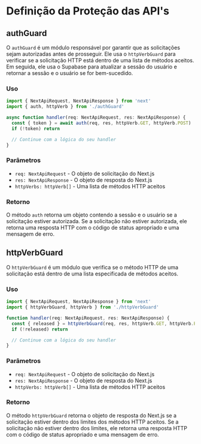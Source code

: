 # Definição da Proteção das API's

## authGuard

O `authGuard` é um módulo responsável por garantir que as solicitações sejam autorizadas antes de prosseguir. Ele usa o `httpVerbGuard` para verificar se a solicitação HTTP está dentro de uma lista de métodos aceitos. Em seguida, ele usa o Supabase para atualizar a sessão do usuário e retornar a sessão e o usuário se for bem-sucedido.

### Uso

```typescript
import { NextApiRequest, NextApiResponse } from 'next'
import { auth, httpVerb } from './authGuard'

async function handler(req: NextApiRequest, res: NextApiResponse) {
  const { token } = await auth(req, res, httpVerb.GET, httpVerb.POST)
  if (!token) return

  // Continue com a lógica do seu handler
}
```

### Parâmetros

- `req: NextApiRequest` - O objeto de solicitação do Next.js
- `res: NextApiResponse` - O objeto de resposta do Next.js
- `httpVerbs: httpVerb[]` - Uma lista de métodos HTTP aceitos

### Retorno

O método `auth` retorna um objeto contendo a sessão e o usuário se a solicitação estiver autorizada. Se a solicitação não estiver autorizada, ele retorna uma resposta HTTP com o código de status apropriado e uma mensagem de erro.

## httpVerbGuard

O `httpVerbGuard` é um módulo que verifica se o método HTTP de uma solicitação está dentro de uma lista especificada de métodos aceitos.

### Uso

```typescript
import { NextApiRequest, NextApiResponse } from 'next'
import { httpVerbGuard, httpVerb } from './httpVerbGuard'

function handler(req: NextApiRequest, res: NextApiResponse) {
  const { released } = httpVerbGuard(req, res, httpVerb.GET, httpVerb.POST)
  if (!released) return

  // Continue com a lógica do seu handler
}
```

### Parâmetros

- `req: NextApiRequest` - O objeto de solicitação do Next.js
- `res: NextApiResponse` - O objeto de resposta do Next.js
- `httpVerbs: httpVerb[]` - Uma lista de métodos HTTP aceitos

### Retorno

O método `httpVerbGuard` retorna o objeto de resposta do Next.js se a solicitação estiver dentro dos limites dos métodos HTTP aceitos. Se a solicitação não estiver dentro dos limites, ele retorna uma resposta HTTP com o código de status apropriado e uma mensagem de erro.
